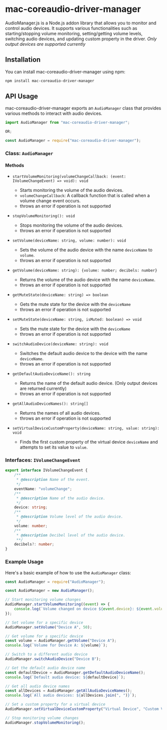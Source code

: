 # mac-coreaudio-driver-manager

AudioManager.js is a Node.js addon library that allows you to monitor and control audio devices. It supports various functionalities such as starting/stopping volume monitoring, setting/getting volume levels, switching audio devices, and updating custom property in the driver.
_Only output devices are supported currently_

## Installation

You can install mac-coreaudio-driver-manager using npm:

```bash
npm install mac-coreaudio-driver-manager
```

## API Usage

mac-coreaudio-driver-manager exports an `AudioManager` class that provides various methods to interact with audio devices.

```typescript
import AudioManager from "mac-coreaudio-driver-manager";

OR;

const AudioManager = require("mac-coreaudio-driver-manager");
```

### Class: `AudioManager`

#### Methods

- `startVolumeMonitoring(volumeChangeCallback: (event: IVolumeChangeEvent) => void): void`

  - Starts monitoring the volume of the audio devices.
  - `volumeChangeCallback`: A callback function that is called when a volume change event occurs.
  - throws an error if operation is not supported

- `stopVolumeMonitoring(): void`

  - Stops monitoring the volume of the audio devices.
  - throws an error if operation is not supported

- `setVolume(deviceName: string, volume: number): void`

  - Sets the volume of the audio device with the name `deviceName` to `volume`.
  - throws an error if operation is not supported

- `getVolume(deviceName: string): {volume: number; decibels: number}`

  - Returns the volume of the audio device with the name `deviceName`.
  - throws an error if operation is not supported

- `getMuteState(deviceName: string) => boolean`

  - Gets the mute state for the device with the `deviceName`
  - throws an error if operation is not supported

- `setMuteState(deviceName: string, isMuted: boolean) => void`

  - Sets the mute state for the device with the `deviceName`
  - throws an error if operation is not supported

- `switchAudioDevice(deviceName: string): void`

  - Switches the default audio device to the device with the name `deviceName`.
  - throws an error if operation is not supported

- `getDefaultAudioDeviceName(): string`

  - Returns the name of the default audio device. (Only output devices are returned currently)
  - throws an error if operation is not supported

- `getAllAudioDeviceNames(): string[]`

  - Returns the names of all audio devices.
  - throws an error if operation is not supported

- `setVirtualDeviceCustomProperty(deviceName: string, value: string): void`
  - Finds the first custom property of the virtual device `deviceName` and attempts to set its value to `value`.

### Interfaces: `IVolumeChangeEvent`

```typescript
export interface IVolumeChangeEvent {
	/**
	 * @description Name of the event.
	 */
	eventName: "volumeChange";
	/**
	 * @description Name of the audio device.
	 */
	device: string;
	/**
	 * @description Volume level of the audio device.
	 */
	volume: number;
	/**
	 * @description Decibel level of the audio device.
	 **/
	decibels?: number;
}
```

### Example Usage

Here's a basic example of how to use the `AudioManager` class:

```javascript
const AudioManager = require("AudioManager");

const AudioManager = new AudioManager();

// Start monitoring volume changes
AudioManager.startVolumeMonitoring((event) => {
	console.log(`Volume changed on device ${event.device}: ${event.volume}`);
});

// Set volume for a specific device
AudioManager.setVolume("Device A", 50);

// Get volume for a specific device
const volume = AudioManager.getVolume("Device A");
console.log(`Volume for Device A: ${volume}`);

// Switch to a different audio device
AudioManager.switchAudioDevice("Device B");

// Get the default audio device name
const defaultDevice = AudioManager.getDefaultAudioDeviceName();
console.log(`Default audio device: ${defaultDevice}`);

// Get all audio device names
const allDevices = AudioManager.getAllAudioDeviceNames();
console.log(`All audio devices: ${allDevices.join(", ")}`);

// Set a custom property for a virtual device
AudioManager.setVirtualDeviceCustomProperty("Virtual Device", "Custom Value");

// Stop monitoring volume changes
AudioManager.stopVolumeMonitoring();
```
